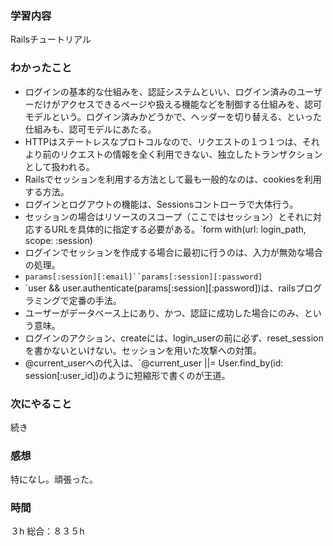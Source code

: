 ### 学習内容
Railsチュートリアル
### わかったこと
- ログインの基本的な仕組みを、認証システムといい、ログイン済みのユーザーだけがアクセスできるページや扱える機能などを制御する仕組みを、認可モデルという。ログイン済みかどうかで、ヘッダーを切り替える、といった仕組みも、認可モデルにあたる。
- HTTPはステートレスなプロトコルなので、リクエストの１つ１つは、それより前のリクエストの情報を全く利用できない、独立したトランザクションとして扱われる。
- Railsでセッションを利用する方法として最も一般的なのは、cookiesを利用する方法。
- ログインとログアウトの機能は、Sessionsコントローラで大体行う。
- セッションの場合はリソースのスコープ（ここではセッション）とそれに対応するURLを具体的に指定する必要がある。`form with(url: login_path, scope: :session)
- ログインでセッションを作成する場合に最初に行うのは、入力が無効な場合の処理。
- `params[:session][:email]``params[:session][:password]`
- `user && user.authenticate(params[:session][:password])は、railsプログラミングで定番の手法。
- ユーザーがデータベース上にあり、かつ、認証に成功した場合にのみ、という意味。
- ログインのアクション、createには、login_userの前に必ず、reset_sessionを書かないといけない。セッションを用いた攻撃への対策。
- @current_userへの代入は、`@current_user ||= User.find_by(id: session[:user_id])のように短縮形で書くのが王道。
### 次にやること
続き
### 感想
特になし。頑張った。
### 時間
３h
総合：８３５h
